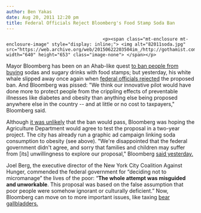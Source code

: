 ```yaml
---
author: Ben Yakas
date: Aug 20, 2011 12:20 pm
title: Federal Officials Reject Bloomberg's Food Stamp Soda Ban
---
```


	
										<p><span class="mt-enclosure mt-enclosure-image" style="display: inline;"> <img alt="82011soda.jpg" src="https://web.archive.org/web/20150622203504im_/http://gothamist.com/attachments/byakas/82011soda.jpg" width="640" height="653" class="image-none"> </span></p>

<p>Mayor Bloomberg has been on an Ahab-like quest <a href="https://web.archive.org/web/20150622203504/http://gothamist.com/2011/04/30/big_soda_not_happy_about_bloombergs.php">to ban people from buying</a> sodas and sugary drinks with food stamps; but yesterday, his white whale slipped away once again when <a href="https://web.archive.org/web/20150622203504/http://www.nytimes.com/2011/08/20/nyregion/ban-on-using-food-stamps-to-buy-soda-rejected-by-usda.html">federal officials rejected</a> the proposed ban. And Bloomberg was pissed: &quot;We think our innovative pilot would have done more to protect people from the crippling effects of preventable illnesses like diabetes and obesity than anything else being proposed anywhere else in the country -- and at little or no cost to taxpayers,&quot; Bloomberg said.</p>

<p>Although <a href="https://web.archive.org/web/20150622203504/http://gothamist.com/2010/10/08/food_stamp_soda_ban_seems_unlikely.php">it was unlikely</a> that the ban would pass, Bloomberg was hoping the Agriculture Department would agree to test the proposal in a two-year project. The city has already run a graphic ad campaign linking soda consumption to obesity (see above). &quot;We&apos;re disappointed that the federal government didn&apos;t agree, and sorry that families and children may suffer from [its] unwillingness to explore our proposal,&quot; Bloomberg <a href="https://web.archive.org/web/20150622203504/http://www.nypost.com/p/news/local/soda_ban_nix_leaves_mike_sour_mUVcsiA9P7gq2JWn3lls0I?CMP=OTC-rss&amp;FEEDNAME=">said yesterday.</a></p>

<p>Joel Berg, the executive director of the New York City Coalition Against Hunger, commended the federal government for &#x201C;deciding not to micromanage&#x201D; the lives of the poor: &#x201C;<strong>The whole attempt was misguided and unworkable</strong>. This proposal was based on the false assumption that poor people were somehow ignorant or culturally deficient.&#x201D; Now, Bloomberg can move on to more important issues, like taxing <a href="https://web.archive.org/web/20150622203504/http://open.nysenate.gov/legislation/bill/S3858B-2011">bear gallbladders.</a></p>					
										
									
				